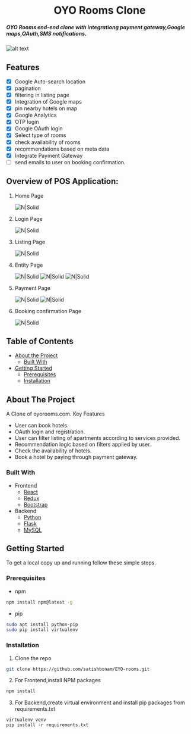 <p>
  <h1 align="center">OYO Rooms Clone</h1>
</p>

##### OYO Rooms end-end clone with integrationg payment gateway,Google maps,OAuth,SMS notifications.

![alt text](https://i.imgur.com/HGxpCOF.png "Home Screenshot")

## Features

- [x] Google Auto-search location
- [x] pagination
- [x] filtering in listing page
- [x] Integration of Google maps
- [x] pin nearby hotels on map
- [x] Google Analytics
- [x] OTP login
- [x] Google OAuth login
- [x] Select type of rooms
- [x] check availability of rooms
- [x] recommendations based on meta data
- [x] Integrate Payment Gateway
- [ ] send emails to user on booking confirmation.

## Overview of POS Application:

1. Home Page

   ![N|Solid](https://i.imgur.com/HGxpCOF.png)

2. Login Page

   ![N|Solid](https://i.imgur.com/B929ry4.png)

3. Listing Page

   ![N|Solid](https://i.imgur.com/x06Focr.png)

4. Entity Page

   ![N|Solid](https://i.imgur.com/zqzWlzV.png)
   ![N|Solid](https://i.imgur.com/tVY6rNb.png)
   ![N|Solid](https://i.imgur.com/ZarIAmM.png)

5) Payment Page

   ![N|Solid](https://i.imgur.com/mRsXX0c.png)
   ![N|Solid](https://i.imgur.com/cJcSbsj.png)

6. Booking confirmation Page

   ![N|Solid](https://i.imgur.com/O3mE2rl.png)

## Table of Contents

- [About the Project](#about-the-project)
  - [Built With](#built-with)
- [Getting Started](#getting-started)
  - [Prerequisites](#prerequisites)
  - [Installation](#installation)

## About The Project

A Clone of oyorooms.com. Key Features

- User can book hotels.
- OAuth login and registration.
- User can filter listing of apartments according to services provided.
- Recommendation logic based on filters applied by user.
- Check the availability of hotels.
- Book a hotel by paying through payment gateway.

### Built With

- Frontend
  - [React](https://reactjs.org/)
  - [Redux](https://redux.js.org/)
  - [Bootstrap](https://getbootstrap.com/)
- Backend
  - [Python](https://www.python.org/)
  - [Flask](https://flask.palletsprojects.com/en/1.1.x/)
  - [MySQL](https://www.mysql.com/)

## Getting Started

To get a local copy up and running follow these simple steps.

### Prerequisites

- npm

```sh
npm install npm@latest -g
```

- pip

```sh
sudo apt install python-pip
sudo pip install virtualenv
```

### Installation

1. Clone the repo

```sh
git clone https://github.com/satishbonam/EYO-rooms.git
```

2. For Frontend,install NPM packages

```sh
npm install
```

3. For Backend,create virtual environment and install pip packages from requirements.txt

```
virtualenv venv
pip install -r requirements.txt
```
